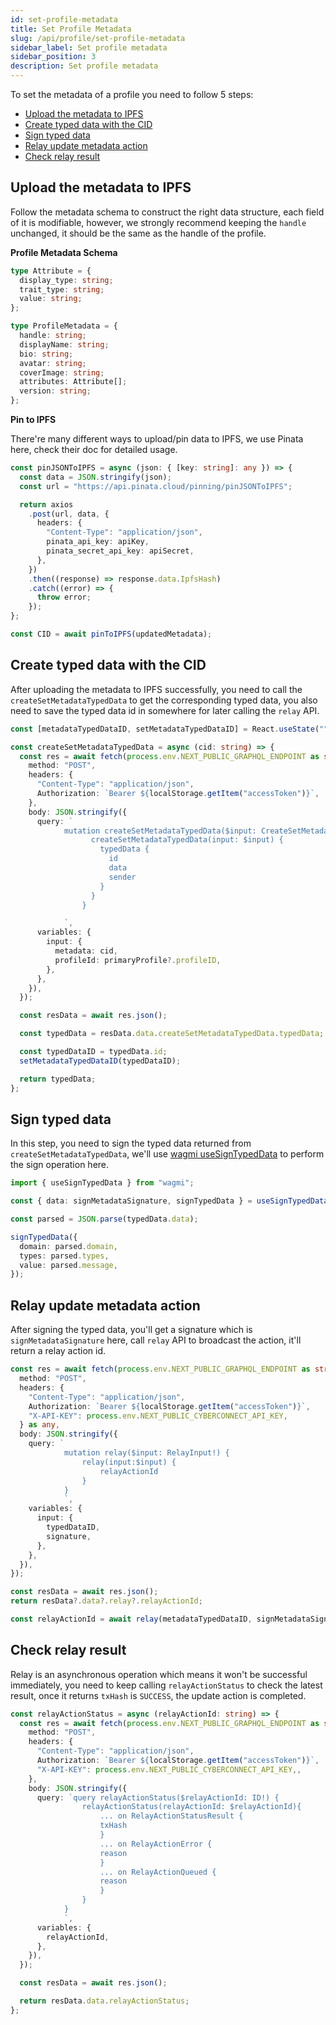 ```yaml
---
id: set-profile-metadata
title: Set Profile Metadata
slug: /api/profile/set-profile-metadata
sidebar_label: Set profile metadata
sidebar_position: 3
description: Set profile metadata
---
```


To set the metadata of a profile you need to follow 5 steps:

- [Upload the metadata to IPFS](#upload-the-metadata-to-ipfs)
- [Create typed data with the CID](#create-typed-data-with-the-cid)
- [Sign typed data](#sign-typed-data)
- [Relay update metadata action](#relay-update-metadata-action)
- [Check relay result](#check-relay-result)

## Upload the metadata to IPFS

Follow the metadata schema to construct the right data structure, each field of it is modifiable, however, we strongly recommend keeping the `handle` unchanged, it should be the same as the handle of the profile.

**Profile Metadata Schema**

```ts
type Attribute = {
  display_type: string;
  trait_type: string;
  value: string;
};

type ProfileMetadata = {
  handle: string;
  displayName: string;
  bio: string;
  avatar: string;
  coverImage: string;
  attributes: Attribute[];
  version: string;
};
```

**Pin to IPFS**

There're many different ways to upload/pin data to IPFS, we use Pinata here, check their doc for detailed usage.

```ts
const pinJSONToIPFS = async (json: { [key: string]: any }) => {
  const data = JSON.stringify(json);
  const url = "https://api.pinata.cloud/pinning/pinJSONToIPFS";

  return axios
    .post(url, data, {
      headers: {
        "Content-Type": "application/json",
        pinata_api_key: apiKey,
        pinata_secret_api_key: apiSecret,
      },
    })
    .then((response) => response.data.IpfsHash)
    .catch((error) => {
      throw error;
    });
};

const CID = await pinToIPFS(updatedMetadata);
```

## Create typed data with the CID

After uploading the metadata to IPFS successfully, you need to call the `createSetMetadataTypedData` to get the corresponding typed data, you also need to save the typed data id in somewhere for later calling the `relay` API.

```ts
const [metadataTypedDataID, setMetadataTypedDataID] = React.useState("");

const createSetMetadataTypedData = async (cid: string) => {
  const res = await fetch(process.env.NEXT_PUBLIC_GRAPHQL_ENDPOINT as string, {
    method: "POST",
    headers: {
      "Content-Type": "application/json",
      Authorization: `Bearer ${localStorage.getItem("accessToken")}`,
    },
    body: JSON.stringify({
      query: `
            mutation createSetMetadataTypedData($input: CreateSetMetadataTypedDataInput!) {
                  createSetMetadataTypedData(input: $input) {
                    typedData {
                      id
                      data
                      sender
                    }
                  }
                }

			`,
      variables: {
        input: {
          metadata: cid,
          profileId: primaryProfile?.profileID,
        },
      },
    }),
  });

  const resData = await res.json();

  const typedData = resData.data.createSetMetadataTypedData.typedData;

  const typedDataID = typedData.id;
  setMetadataTypedDataID(typedDataID);

  return typedData;
};
```

## Sign typed data

In this step, you need to sign the typed data returned from `createSetMetadataTypedData`, we'll use [wagmi useSignTypedData](https://wagmi.sh/react/hooks/useSignTypedData) to perform the sign operation here.

```ts
import { useSignTypedData } from "wagmi";

const { data: signMetadataSignature, signTypedData } = useSignTypedData();

const parsed = JSON.parse(typedData.data);

signTypedData({
  domain: parsed.domain,
  types: parsed.types,
  value: parsed.message,
});
```

## Relay update metadata action

After signing the typed data, you'll get a signature which is `signMetadataSignature` here, call `relay` API to broadcast the action, it'll return a relay action id.

```ts
const res = await fetch(process.env.NEXT_PUBLIC_GRAPHQL_ENDPOINT as string, {
  method: "POST",
  headers: {
    "Content-Type": "application/json",
    Authorization: `Bearer ${localStorage.getItem("accessToken")}`,
    "X-API-KEY": process.env.NEXT_PUBLIC_CYBERCONNECT_API_KEY,
  } as any,
  body: JSON.stringify({
    query: `
			mutation relay($input: RelayInput!) {
				relay(input:$input) {
					relayActionId
				}
			}
			`,
    variables: {
      input: {
        typedDataID,
        signature,
      },
    },
  }),
});

const resData = await res.json();
return resData?.data?.relay?.relayActionId;

const relayActionId = await relay(metadataTypedDataID, signMetadataSignature);
```

## Check relay result

Relay is an asynchronous operation which means it won't be successful immediately, you need to keep calling `relayActionStatus` to check the latest result, once it returns `txHash` is `SUCCESS`, the update action is completed.

```ts
const relayActionStatus = async (relayActionId: string) => {
  const res = await fetch(process.env.NEXT_PUBLIC_GRAPHQL_ENDPOINT as string, {
    method: "POST",
    headers: {
      "Content-Type": "application/json",
      Authorization: `Bearer ${localStorage.getItem("accessToken")}`,
      "X-API-KEY": process.env.NEXT_PUBLIC_CYBERCONNECT_API_KEY,,
    },
    body: JSON.stringify({
      query: `query relayActionStatus($relayActionId: ID!) {
				relayActionStatus(relayActionId: $relayActionId){
                    ... on RelayActionStatusResult {
                    txHash
                    }
                    ... on RelayActionError {
                    reason
                    }
                    ... on RelayActionQueued {
                    reason
                    }
				}
			}
			`,
      variables: {
        relayActionId,
      },
    }),
  });

  const resData = await res.json();

  return resData.data.relayActionStatus;
};
```

